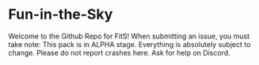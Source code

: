 # Fun-in-the-Sky
Welcome to the Github Repo for FitS!
When submitting an issue, you must take note:
This pack is in ALPHA stage. Everything is absolutely subject to change.
Please do not report crashes here. Ask for help on Discord.
